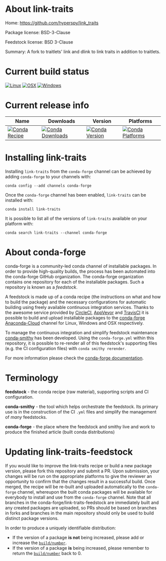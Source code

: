 About link-traits
=================

Home: https://github.com/hyperspy/link_traits

Package license: BSD-3-Clause

Feedstock license: BSD 3-Clause

Summary: A fork to traitlets' link and dlink to link traits in addition to traitlets.



Current build status
====================

[![Linux](https://img.shields.io/circleci/project/github/conda-forge/link-traits-feedstock/master.svg?label=Linux)](https://circleci.com/gh/conda-forge/link-traits-feedstock)
[![OSX](https://img.shields.io/travis/conda-forge/link-traits-feedstock/master.svg?label=macOS)](https://travis-ci.org/conda-forge/link-traits-feedstock)
[![Windows](https://img.shields.io/appveyor/ci/conda-forge/link-traits-feedstock/master.svg?label=Windows)](https://ci.appveyor.com/project/conda-forge/link-traits-feedstock/branch/master)

Current release info
====================

| Name | Downloads | Version | Platforms |
| --- | --- | --- | --- |
| [![Conda Recipe](https://img.shields.io/badge/recipe-link--traits-green.svg)](https://anaconda.org/conda-forge/link-traits) | [![Conda Downloads](https://img.shields.io/conda/dn/conda-forge/link-traits.svg)](https://anaconda.org/conda-forge/link-traits) | [![Conda Version](https://img.shields.io/conda/vn/conda-forge/link-traits.svg)](https://anaconda.org/conda-forge/link-traits) | [![Conda Platforms](https://img.shields.io/conda/pn/conda-forge/link-traits.svg)](https://anaconda.org/conda-forge/link-traits) |

Installing link-traits
======================

Installing `link-traits` from the `conda-forge` channel can be achieved by adding `conda-forge` to your channels with:

```
conda config --add channels conda-forge
```

Once the `conda-forge` channel has been enabled, `link-traits` can be installed with:

```
conda install link-traits
```

It is possible to list all of the versions of `link-traits` available on your platform with:

```
conda search link-traits --channel conda-forge
```


About conda-forge
=================

conda-forge is a community-led conda channel of installable packages.
In order to provide high-quality builds, the process has been automated into the
conda-forge GitHub organization. The conda-forge organization contains one repository
for each of the installable packages. Such a repository is known as a *feedstock*.

A feedstock is made up of a conda recipe (the instructions on what and how to build
the package) and the necessary configurations for automatic building using freely
available continuous integration services. Thanks to the awesome service provided by
[CircleCI](https://circleci.com/), [AppVeyor](https://www.appveyor.com/)
and [TravisCI](https://travis-ci.org/) it is possible to build and upload installable
packages to the [conda-forge](https://anaconda.org/conda-forge)
[Anaconda-Cloud](https://anaconda.org/) channel for Linux, Windows and OSX respectively.

To manage the continuous integration and simplify feedstock maintenance
[conda-smithy](https://github.com/conda-forge/conda-smithy) has been developed.
Using the ``conda-forge.yml`` within this repository, it is possible to re-render all of
this feedstock's supporting files (e.g. the CI configuration files) with ``conda smithy rerender``.

For more information please check the [conda-forge documentation](https://conda-forge.org/docs/).

Terminology
===========

**feedstock** - the conda recipe (raw material), supporting scripts and CI configuration.

**conda-smithy** - the tool which helps orchestrate the feedstock.
                   Its primary use is in the construction of the CI ``.yml`` files
                   and simplify the management of *many* feedstocks.

**conda-forge** - the place where the feedstock and smithy live and work to
                  produce the finished article (built conda distributions)


Updating link-traits-feedstock
==============================

If you would like to improve the link-traits recipe or build a new
package version, please fork this repository and submit a PR. Upon submission,
your changes will be run on the appropriate platforms to give the reviewer an
opportunity to confirm that the changes result in a successful build. Once
merged, the recipe will be re-built and uploaded automatically to the
`conda-forge` channel, whereupon the built conda packages will be available for
everybody to install and use from the `conda-forge` channel.
Note that all branches in the conda-forge/link-traits-feedstock are
immediately built and any created packages are uploaded, so PRs should be based
on branches in forks and branches in the main repository should only be used to
build distinct package versions.

In order to produce a uniquely identifiable distribution:
 * If the version of a package **is not** being increased, please add or increase
   the [``build/number``](https://conda.io/docs/user-guide/tasks/build-packages/define-metadata.html#build-number-and-string).
 * If the version of a package **is** being increased, please remember to return
   the [``build/number``](https://conda.io/docs/user-guide/tasks/build-packages/define-metadata.html#build-number-and-string)
   back to 0.
